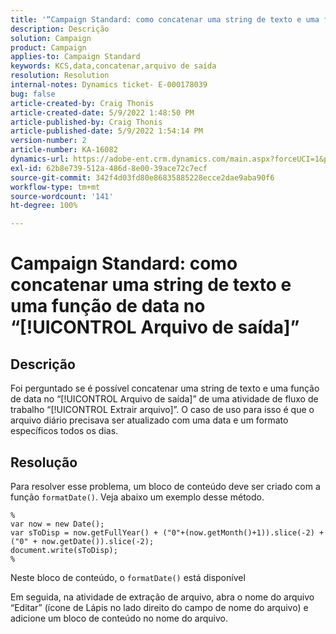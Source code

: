```yaml
---
title: '“Campaign Standard: como concatenar uma string de texto e uma função de data no ‘[!UICONTROL Arquivo de saída]’”'
description: Descrição
solution: Campaign
product: Campaign
applies-to: Campaign Standard
keywords: KCS,data,concatenar,arquivo de saída
resolution: Resolution
internal-notes: Dynamics ticket- E-000178039
bug: false
article-created-by: Craig Thonis
article-created-date: 5/9/2022 1:48:50 PM
article-published-by: Craig Thonis
article-published-date: 5/9/2022 1:54:14 PM
version-number: 2
article-number: KA-16082
dynamics-url: https://adobe-ent.crm.dynamics.com/main.aspx?forceUCI=1&pagetype=entityrecord&etn=knowledgearticle&id=abd60abc-9ecf-ec11-a7b5-00224809c196
exl-id: 62b8e739-512a-486d-8e00-39ace72c7ecf
source-git-commit: 342f4d03fd80e86835885228ecce2dae9aba90f6
workflow-type: tm+mt
source-wordcount: '141'
ht-degree: 100%

---
```


# Campaign Standard: como concatenar uma string de texto e uma função de data no “[!UICONTROL Arquivo de saída]”

## Descrição


Foi perguntado se é possível concatenar uma string de texto e uma função de data no “[!UICONTROL Arquivo de saída]” de uma atividade de fluxo de trabalho “[!UICONTROL Extrair arquivo]”. O caso de uso para isso é que o arquivo diário precisava ser atualizado com uma data e um formato específicos todos os dias.


## Resolução


Para resolver esse problema, um bloco de conteúdo deve ser criado com a função `formatDate()`. Veja abaixo um exemplo desse método.

```
%
var now = new Date();
var sToDisp = now.getFullYear() + ("0"+(now.getMonth()+1)).slice(-2) + ("0" + now.getDate()).slice(-2);
document.write(sToDisp);
%
```

Neste bloco de conteúdo, o `formatDate()` está disponível 

Em seguida, na atividade de extração de arquivo, abra o nome do arquivo “Editar” (ícone de Lápis no lado direito do campo de nome do arquivo) e adicione um bloco de conteúdo no nome do arquivo.
